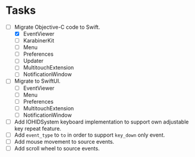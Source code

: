 # Tasks

-   [ ] Migrate Objective-C code to Swift.
    -   [x] EventViewer
    -   [ ] KarabinerKit
    -   [ ] Menu
    -   [ ] Preferences
    -   [ ] Updater
    -   [ ] MultitouchExtension
    -   [ ] NotificationWindow
-   [ ] Migrate to SwiftUI.
    -   [ ] EventViewer
    -   [ ] Menu
    -   [ ] Preferences
    -   [ ] MultitouchExtension
    -   [ ] NotificationWindow
-   [ ] Add IOHIDSystem keyboard implementation to support own adjustable key repeat feature.
-   [ ] Add `event_type` to `to` in order to support `key_down` only event.
-   [ ] Add mouse movement to source events.
-   [ ] Add scroll wheel to source events.
